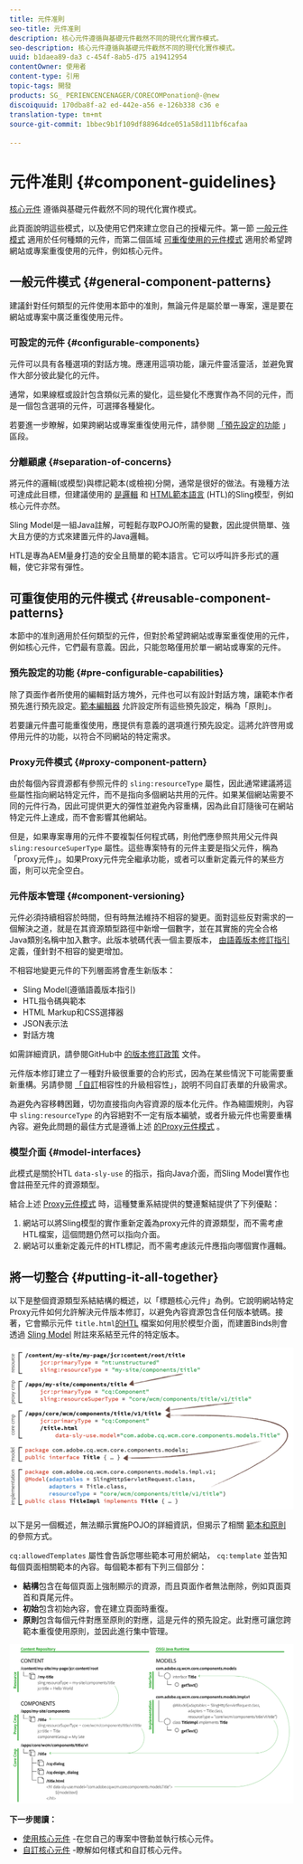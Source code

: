 ```yaml
---
title: 元件准則
seo-title: 元件准則
description: 核心元件遵循與基礎元件截然不同的現代化實作模式。
seo-description: 核心元件遵循與基礎元件截然不同的現代化實作模式。
uuid: b1daea89-da3 c-454f-8ab5-d75 a19412954
contentOwner: 使用者
content-type: 引用
topic-tags: 開發
products: SG_ PERIENCENCENAGER/CORECOMPonation@-@new
discoiquuid: 170dba8f-a2 ed-442e-a56 e-126b338 c36 e
translation-type: tm+mt
source-git-commit: 1bbec9b1f109df88964dce051a58d111bf6cafaa

---
```



# 元件准則 {#component-guidelines}

[核心元件](developing.md) 遵循與基礎元件截然不同的現代化實作模式。

此頁面說明這些模式，以及使用它們來建立您自己的授權元件。第一節 [一般元件模式](guidelines.md) 適用於任何種類的元件，而第二個區域 [可重復使用的元件模式](guidelines.md) 適用於希望跨網站或專案重復使用的元件，例如核心元件。

## 一般元件模式 {#general-component-patterns}

建議針對任何類型的元件使用本節中的准則，無論元件是屬於單一專案，還是要在網站或專案中廣泛重復使用元件。

### 可設定的元件 {#configurable-components}

元件可以具有各種選項的對話方塊。應運用這項功能，讓元件靈活靈活，並避免實作大部分彼此變化的元件。

通常，如果線框或設計包含類似元素的變化，這些變化不應實作為不同的元件，而是一個包含選項的元件，可選擇各種變化。

若要進一步瞭解，如果跨網站或專案重復使用元件，請參閱 [「預先設定的功能](#pre-configurable-capabilities) 」區段。

### 分離顧慮 {#separation-of-concerns}

將元件的邏輯(或模型)與標記範本(或檢視)分開，通常是很好的做法。有幾種方法可達成此目標，但建議使用的 [是邏輯](https://sling.apache.org/documentation/bundles/models.html) 和 [HTML範本語言](https://helpx.adobe.com/experience-manager/htl/using/overview.html) (HTL)的Sling模型，例如核心元件亦然。

Sling Model是一組Java註解，可輕鬆存取POJO所需的變數，因此提供簡單、強大且方便的方式來建置元件的Java邏輯。

HTL是專為AEM量身打造的安全且簡單的範本語言。它可以呼叫許多形式的邏輯，使它非常有彈性。

## 可重復使用的元件模式 {#reusable-component-patterns}

本節中的准則適用於任何類型的元件，但對於希望跨網站或專案重復使用的元件，例如核心元件，它們最有意義。因此，只能忽略僅用於單一網站或專案的元件。

### 預先設定的功能 {#pre-configurable-capabilities}

除了頁面作者所使用的編輯對話方塊外，元件也可以有設計對話方塊，讓範本作者預先進行預先設定。[範本編輯器](https://helpx.adobe.com/experience-manager/6-5/sites/authoring/using/templates.html) 允許設定所有這些預先設定，稱為「原則」。

若要讓元件盡可能重復使用，應提供有意義的選項進行預先設定。這將允許啓用或停用元件的功能，以符合不同網站的特定需求。

<!-- 

Comment Type: annotation
Last Modified By: ims-author-CE1E2CE451D1F0680A490D45@AdobeID
Last Modified Date: 2017-04-17T17:49:04.584-0400

Unclear how I can add my own capability toggle (for example, if i extend a component and want to toggle that extended functionality ... )

 -->

### Proxy元件模式 {#proxy-component-pattern}

由於每個內容資源都有參照元件的 `sling:resourceType` 屬性，因此通常建議將這些屬性指向網站特定元件，而不是指向多個網站共用的元件。如果某個網站需要不同的元件行為，因此可提供更大的彈性並避免內容重構，因為此自訂隨後可在網站特定元件上達成，而不會影響其他網站。

但是，如果專案專用的元件不要複製任何程式碼，則他們應參照共用父元件與 `sling:resourceSuperType` 屬性。這些專案特有的元件主要是指父元件，稱為「proxy元件」。如果Proxy元件完全繼承功能，或者可以重新定義元件的某些方面，則可以完全空白。

### 元件版本管理 {#component-versioning}

元件必須持續相容於時間，但有時無法維持不相容的變更。面對這些反對需求的一個解決之道，就是在其資源類型路徑中新增一個數字，並在其實施的完全合格Java類別名稱中加入數字。此版本號碼代表一個主要版本， [由語義版本修訂指引](https://semver.org/)定義，僅針對不相容的變更增加。

不相容地變更元件的下列層面將會產生新版本：

* Sling Model(遵循語義版本指引)
* HTL指令碼與範本
* HTML Markup和CSS選擇器
* JSON表示法
* 對話方塊

如需詳細資訊，請參閱GitHub中 [的版本修訂政策](https://github.com/adobe/aem-core-wcm-components/wiki/Versioning-Policies) 文件。

元件版本修訂建立了一種對升級很重要的合約形式，因為在某些情況下可能需要重新重構。另請參閱 [「自訂](customizing.md#upgrade-compatibility-of-customizations)相容性的升級相容性」，說明不同自訂表單的升級需求。

為避免內容移轉困難，切勿直接指向內容資源的版本化元件。作為縮圖規則，內容中 `sling:resourceType` 的內容絕對不一定有版本編號，或者升級元件也需要重構內容。避免此問題的最佳方式是遵循上述 [的Proxy元件模式](#proxy-component-pattern) 。

### 模型介面 {#model-interfaces}

此模式是關於HTL `data-sly-use` 的指示，指向Java介面，而Sling Model實作也會註冊至元件的資源類型。

結合上述 [Proxy元件模式](#proxy-component-pattern) 時，這種雙重系結提供的雙連繫結提供了下列優點：

1. 網站可以將Sling模型的實作重新定義為proxy元件的資源類型，而不需考慮HTL檔案，這個問題仍然可以指向介面。
1. 網站可以重新定義元件的HTL標記，而不需考慮該元件應指向哪個實作邏輯。

## 將一切整合 {#putting-it-all-together}

以下是整個資源類型系結結構的概述，以「標題核心元件」為例。它說明網站特定Proxy元件如何允許解決元件版本修訂，以避免內容資源包含任何版本號碼。接著，它會顯示元件 `title.html`[的HTL](https://helpx.adobe.com/experience-manager/htl/using/overview.html) 檔案如何用於模型介面，而建置Binds則會透過 [Sling Model](https://sling.apache.org/documentation/bundles/models.html) 附註來系結至元件的特定版本。

![資源系結概述](assets/chlimage_1-32.png)

以下是另一個概述，無法顯示實施POJO的詳細資訊，但揭示了相關 [範本和原則](https://helpx.adobe.com/experience-manager/6-5/sites/developing/using/page-templates-editable.html) 的參照方式。

`cq:allowedTemplates` 屬性會告訴您哪些範本可用於網站， `cq:template` 並告知每個頁面相關範本的內容。每個範本都有下列三個部分：

* **結構**包含在每個頁面上強制顯示的資源，而且頁面作者無法刪除，例如頁面頁首和頁尾元件。
* **初始**包含初始內容，會在建立頁面時重復。
* **原則**包含每個元件對應至原則的對應，這是元件的預先設定。此對應可讓您跨範本重復使用原則，並因此進行集中管理。

![範本與政策概述](assets/screen_shot_2018-12-07at093102.png)

**下一步閱讀：**

* [使用核心元件](using.md) -在您自己的專案中啓動並執行核心元件。
* [自訂核心元件](customizing.md) -瞭解如何樣式和自訂核心元件。
